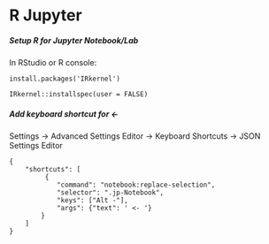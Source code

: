 # R Jupyter

##### Setup R for Jupyter Notebook/Lab

In RStudio or R console:
```
install.packages('IRkernel')
```

```
IRkernel::installspec(user = FALSE)
```

##### Add keyboard shortcut for <-
Settings -> Advanced Settings Editor -> Keyboard Shortcuts -> JSON Settings Editor
```
{
    "shortcuts": [
         {
            "command": "notebook:replace-selection",
            "selector": ".jp-Notebook",
            "keys": ["Alt -"],
            "args": {"text": ' <- '}
        }
    ]
}
```
